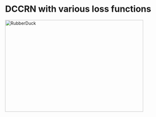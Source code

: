 # DCCRN with various loss functions

<img src="C:/Users/MSPT/Desktop/논문/DCCRN_수정최종.png" width="450px" height="300px" title="px(픽셀) 크기 설정" alt="RubberDuck"></img><br/>
